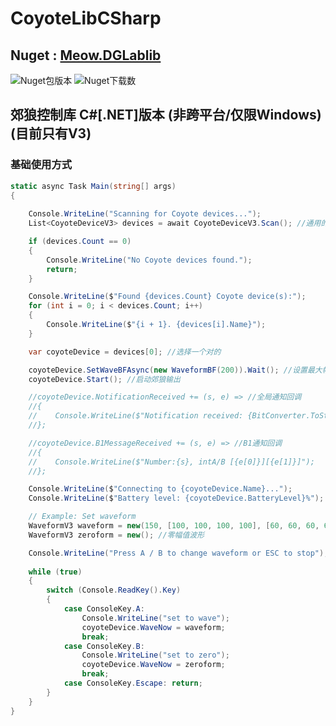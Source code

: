 # CoyoteLibCSharp
## Nuget : [Meow.DGLablib](https://www.nuget.org/packages/Meow.DGLablib/)   
![Nuget包版本](https://img.shields.io/nuget/vpre/Meow.DGLablib?label=NuGet%20Version) ![Nuget下载数](https://img.shields.io/nuget/dt/Meow.DGLablib)
## 郊狼控制库 C#\[.NET\]版本 \(非跨平台/仅限Windows\) \(目前只有V3\)

### 基础使用方式
```csharp
static async Task Main(string[] args)
{
    
    Console.WriteLine("Scanning for Coyote devices...");
    List<CoyoteDeviceV3> devices = await CoyoteDeviceV3.Scan(); //通用的扫描方法

    if (devices.Count == 0)
    {
        Console.WriteLine("No Coyote devices found.");
        return;
    }

    Console.WriteLine($"Found {devices.Count} Coyote device(s):");
    for (int i = 0; i < devices.Count; i++)
    {
        Console.WriteLine($"{i + 1}. {devices[i].Name}");
    }

    var coyoteDevice = devices[0]; //选择一个对的

    coyoteDevice.SetWaveBFAsync(new WaveformBF(200)).Wait(); //设置最大幅值 (BF命令)
    coyoteDevice.Start(); //启动郊狼输出

    //coyoteDevice.NotificationReceived += (s, e) => //全局通知回调
    //{
    //    Console.WriteLine($"Notification received: {BitConverter.ToString(e)}");
    //};

    //coyoteDevice.B1MessageReceived += (s, e) => //B1通知回调
    //{
    //    Console.WriteLine($"Number:{s}, intA/B [{e[0]}][{e[1]}]");
    //};

    Console.WriteLine($"Connecting to {coyoteDevice.Name}...");
    Console.WriteLine($"Battery level: {coyoteDevice.BatteryLevel}%"); //读取电池电量

    // Example: Set waveform
    WaveformV3 waveform = new(150, [100, 100, 100, 100], [60, 60, 60, 60]); //仅输出到A通道的波形
    WaveformV3 zeroform = new(); //零幅值波形

    Console.WriteLine("Press A / B to change waveform or ESC to stop");
    
    while (true)
    {
        switch (Console.ReadKey().Key)
        {
            case ConsoleKey.A:
                Console.WriteLine("set to wave");
                coyoteDevice.WaveNow = waveform;
                break;
            case ConsoleKey.B:
                Console.WriteLine("set to zero");
                coyoteDevice.WaveNow = zeroform;
                break;
            case ConsoleKey.Escape: return;
        }
    }
}
```
